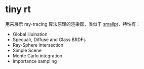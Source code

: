 # tiny rt

用来展示 ray-tracing 算法原理的渲染器，类似于 [smallpt](http://www.kevinbeason.com/smallpt/)，特性有：

- Global illuination
- Specualr, Diffuse and Glass BRDFs
- Ray-Sphere intersection
- Simple Scene
- Monte Carlo integration
- importance sampling
